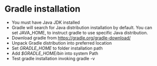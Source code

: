 # Gradle installation

* You must have Java JDK installed
* Gradle will search for Java distribution installation by default. You can set JAVA_HOME, to instruct gradle to use specific Java distribution. 
* Download gradle from https://gradle.org/gradle-download/
* Unpack Gradle distribution into preferred location
* Set _GRADLE_HOME_ to folder installation path
* Add _$GRADLE_HOME/bin_ into system Path
* Test gradle installation invoking gradle -v
